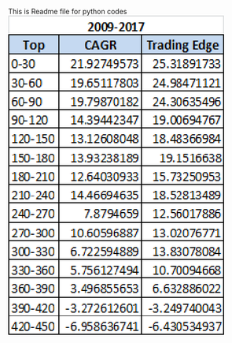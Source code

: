 This is Readme file for python codes
![](https://github.com/qodeinvestments/Swan-Documentation/blob/main/Systems/QGF/Backtest_Code/Python%20Codes/Table%2009-17.png)
